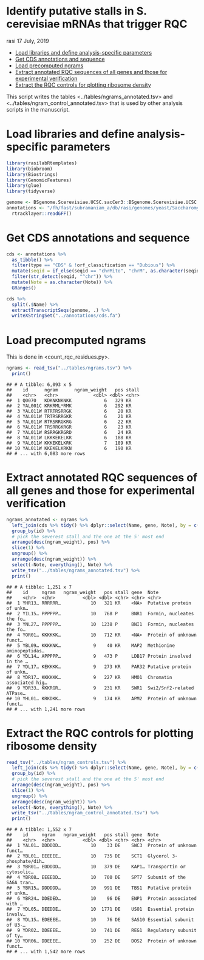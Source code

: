 Identify putative stalls in S. cerevisiae mRNAs that trigger RQC
================
rasi
17 July, 2019

-   [Load libraries and define analysis-specific parameters](#load-libraries-and-define-analysis-specific-parameters)
-   [Get CDS annotations and sequence](#get-cds-annotations-and-sequence)
-   [Load precomputed ngrams](#load-precomputed-ngrams)
-   [Extract annotated RQC sequences of all genes and those for experimental verification](#extract-annotated-rqc-sequences-of-all-genes-and-those-for-experimental-verification)
-   [Extract the RQC controls for plotting ribosome density](#extract-the-rqc-controls-for-plotting-ribosome-density)

This script writes the tables &lt;../tables/ngrams\_annotated.tsv&gt; and &lt;../tables/ngram\_control\_annotated.tsv&gt; that is used by other analysis scripts in the manuscript.

Load libraries and define analysis-specific parameters
======================================================

``` r
library(rasilabRtemplates)
library(biobroom)
library(Biostrings)
library(GenomicFeatures)
library(glue)
library(tidyverse)

genome <- BSgenome.Scerevisiae.UCSC.sacCer3::BSgenome.Scerevisiae.UCSC.sacCer3
annotations <- "/fh/fast/subramaniam_a/db/rasi/genomes/yeast/Saccharomyces_cerevisiae/sgd/S288C_reference_genome_R64-1-1_20110203/saccharomyces_cerevisiae_R64-1-1_20110208.gff" %>% 
  rtracklayer::readGFF()
```

Get CDS annotations and sequence
================================

``` r
cds <- annotations %>% 
  as_tibble() %>% 
  filter(type == "CDS" & !orf_classification == "Dubious") %>% 
  mutate(seqid = if_else(seqid == "chrMito", "chrM", as.character(seqid))) %>% 
  filter(str_detect(seqid, "^chr")) %>% 
  mutate(Note = as.character(Note)) %>% 
  GRanges()

cds %>% 
  split(.$Name) %>% 
  extractTranscriptSeqs(genome, .) %>% 
  writeXStringSet("../annotations/cds.fa")
```

Load precomputed ngrams
=======================

This is done in &lt;count\_rqc\_residues.py&gt;.

``` r
ngrams <- read_tsv("../tables/ngrams.tsv") %>% 
  print()
```

    ## # A tibble: 6,093 x 5
    ##    id      ngram      ngram_weight   pos stall
    ##    <chr>   <chr>             <dbl> <dbl> <chr>
    ##  1 Q0070   KDKNKNKNKK            6   329 KR   
    ##  2 YAL001C KRKRML*RMK            6   292 KR   
    ##  3 YAL011W RTRTRSRRGK            6    20 KR   
    ##  4 YAL011W TRTRSRRGKR            6    21 KR   
    ##  5 YAL011W RTRSRRGKRG            6    22 KR   
    ##  6 YAL011W TRSRRGKRGR            6    23 KR   
    ##  7 YAL011W RSRRGKRGRD            6    24 KR   
    ##  8 YAL011W LKKKEKELKR            6   188 KR   
    ##  9 YAL011W KKKEKELKRK            7   189 KR   
    ## 10 YAL011W KKEKELKRKN            6   190 KR   
    ## # ... with 6,083 more rows

Extract annotated RQC sequences of all genes and those for experimental verification
====================================================================================

``` r
ngrams_annotated <- ngrams %>% 
  left_join(cds %>% tidy() %>% dplyr::select(Name, gene, Note), by = c("id" = "Name")) %>% 
  group_by(id) %>% 
  # pick the severest stall and the one at the 5' most end
  arrange(desc(ngram_weight), pos) %>% 
  slice(1) %>% 
  ungroup() %>% 
  arrange(desc(ngram_weight)) %>% 
  select(-Note, everything(), Note) %>% 
  write_tsv("../tables/ngrams_annotated.tsv") %>% 
  print()
```

    ## # A tibble: 1,251 x 7
    ##    id     ngram   ngram_weight   pos stall gene  Note                     
    ##    <chr>  <chr>          <dbl> <dbl> <chr> <chr> <chr>                    
    ##  1 YHR13… RRRRRR…           10   321 KR    <NA>  Putative protein of unkn…
    ##  2 YIL15… PPPPPP…           10   768 P     BNR1  Formin, nucleates the fo…
    ##  3 YNL27… PPPPPP…           10  1238 P     BNI1  Formin, nucleates the fo…
    ##  4 YOR01… KKKKKK…           10   712 KR    <NA>  Protein of unknown funct…
    ##  5 YBL09… KKKKNK…            9    40 KR    MAP2  Methionine aminopeptidas…
    ##  6 YDL14… APPPPP…            9   473 P     LDB17 Protein involved in the …
    ##  7 YDL17… KEKKKK…            9   273 KR    PAR32 Putative protein of unkn…
    ##  8 YDR17… KKKKKK…            9   227 KR    HMO1  Chromatin associated hig…
    ##  9 YDR33… KKKRGR…            9   231 KR    SWR1  Swi2/Snf2-related ATPase…
    ## 10 YHL01… KRKDKK…            9   174 KR    APM2  Protein of unknown funct…
    ## # ... with 1,241 more rows

Extract the RQC controls for plotting ribosome density
======================================================

``` r
read_tsv("../tables/ngram_controls.tsv") %>% 
  left_join(cds %>% tidy() %>% dplyr::select(Name, gene, Note), by = c("id" = "Name")) %>% 
  group_by(id) %>% 
  # pick the severest stall and the one at the 5' most end
  arrange(desc(ngram_weight), pos) %>% 
  slice(1) %>% 
  ungroup() %>% 
  arrange(desc(ngram_weight)) %>% 
  select(-Note, everything(), Note) %>% 
  write_tsv("../tables/ngram_control_annotated.tsv") %>% 
  print()
```

    ## # A tibble: 1,552 x 7
    ##    id     ngram   ngram_weight   pos stall gene  Note                     
    ##    <chr>  <chr>          <dbl> <dbl> <chr> <chr> <chr>                    
    ##  1 YAL01… DDDDDD…           10    33 DE    SWC3  Protein of unknown funct…
    ##  2 YBL01… EEEEEE…           10   735 DE    SCT1  Glycerol 3-phosphate/dih…
    ##  3 YBR01… EDDDDD…           10   379 DE    KAP1… Transportin or cytosolic…
    ##  4 YBR08… EEEEDD…           10   700 DE    SPT7  Subunit of the SAGA tran…
    ##  5 YBR15… DDDDDD…           10   991 DE    TBS1  Putative protein of unkn…
    ##  6 YBR24… DDEDED…           10    96 DE    ENP1  Protein associated with …
    ##  7 YDL05… DEEDDE…           10  1771 DE    USO1  Essential protein involv…
    ##  8 YDL15… EDEEEE…           10    76 DE    SAS10 Essential subunit of U3-…
    ##  9 YDR02… DDEEEE…           10   741 DE    REG1  Regulatory subunit of ty…
    ## 10 YDR06… DDEEEE…           10   252 DE    DOS2  Protein of unknown funct…
    ## # ... with 1,542 more rows

